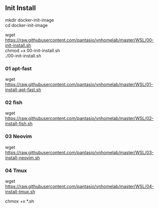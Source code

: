 ## Init Install
mkdir docker-init-image   
cd docker-init-image    

wget https://raw.githubusercontent.com/pantasio/vnhomelab/master/WSL/00-init-install.sh   
chmod +x 00-init-install.sh   
./00-init-install.sh    

### 01 apt-fast
wget https://raw.githubusercontent.com/pantasio/vnhomelab/master/WSL/01-install-apt-fast.sh
### 02 fish
wget https://raw.githubusercontent.com/pantasio/vnhomelab/master/WSL/02-install-fish.sh
### 03 Neovim
wget https://raw.githubusercontent.com/pantasio/vnhomelab/master/WSL/03-install-neovim.sh
### 04 Tmux
wget https://raw.githubusercontent.com/pantasio/vnhomelab/master/WSL/04-install-tmux.sh

chmox +x *.sh
